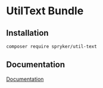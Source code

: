# UtilText Bundle

## Installation

```
composer require spryker/util-text
```

## Documentation

[Documentation](https://spryker.github.io)
